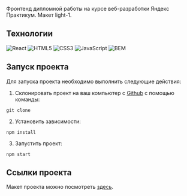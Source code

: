 Фронтенд дипломной работы на курсе веб-разработки Яндекс Практикум. Макет light-1.

## Технологии
![React](https://img.shields.io/badge/-React-61daf8?logo=react&logoColor=black)
![HTML5](https://img.shields.io/badge/-HTML5-e34f26?logo=html5&logoColor=white)
![CSS3](https://img.shields.io/badge/-CSS3-1572b6?logo=css3&logoColor=white)
![JavaScript](https://img.shields.io/badge/-JavaScript-f7df1e?logo=javaScript&logoColor=black)
![BEM](https://img.shields.io/badge/-BEM-yellowgreen)

## Запуск проекта

Для запуска проекта необходимо выполнить следующие действия:

1. Склонировать проект на ваш компьютер с [Github](https://github.com/Stanislav920/movies-explorer-frontend/pull/2) с помощью команды:
```
git clone 
```
2. Установить зависимости:
```
npm install
```
3. Запустить проект:
```
npm start
```

## Ссылки проекта

 Макет проекта можно посмотреть [здесь](https://www.figma.com/file/6FMWkB94wE7KTkcCgUXtnC/light-1?node-id=41056%3A8039&mode=dev).